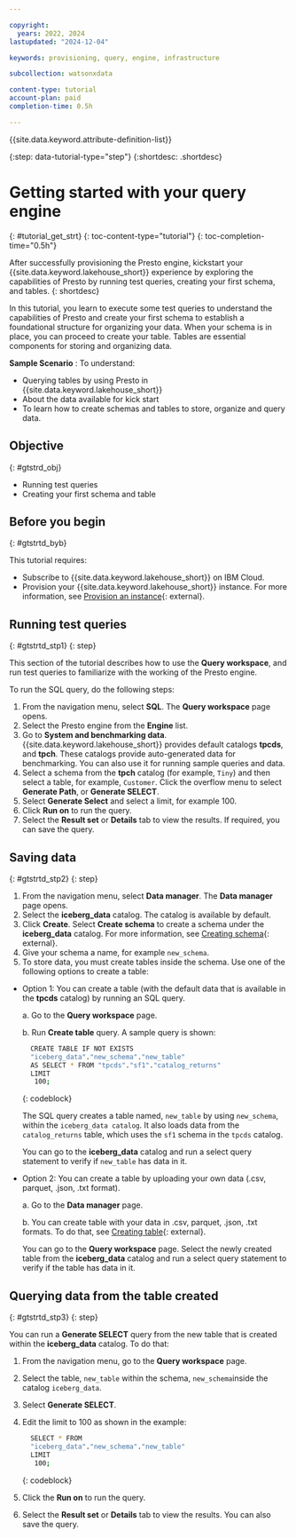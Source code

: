 ```yaml
---

copyright:
  years: 2022, 2024
lastupdated: "2024-12-04"

keywords: provisioning, query, engine, infrastructure

subcollection: watsonxdata

content-type: tutorial
account-plan: paid
completion-time: 0.5h

---
```


{{site.data.keyword.attribute-definition-list}}


{:step: data-tutorial-type="step"}
{:shortdesc: .shortdesc}

# Getting started with your query engine
{: #tutorial_get_strt}
{: toc-content-type="tutorial"}
{: toc-completion-time="0.5h"}




After successfully provisioning the Presto engine, kickstart your {{site.data.keyword.lakehouse_short}} experience by exploring the capabilities of Presto by running test queries, creating your first schema, and tables.
{: shortdesc}

In this tutorial, you learn to execute some test queries to understand the capabilities of Presto and create your first schema to establish a foundational structure for organizing your data. When your schema is in place, you can proceed to create your table. Tables are essential components for storing and organizing data.


**Sample Scenario** : To understand:
* Querying tables by using Presto in {{site.data.keyword.lakehouse_short}}
* About the data available for kick start
* To learn how to create schemas and tables to store, organize and query data.




## Objective
{: #gtstrd_obj}

* Running test queries
* Creating your first schema and table


## Before you begin
{: #gtstrtd_byb}

This tutorial requires:

* Subscribe to {{site.data.keyword.lakehouse_short}} on IBM Cloud.
* Provision your {{site.data.keyword.lakehouse_short}} instance. For more information, see [Provision an instance](watsonxdata?topic=watsonxdata-getting-started){: external}.


## Running test queries
{: #gtstrtd_stp1}
{: step}

This section of the tutorial describes how to use the **Query workspace**, and run test queries to familiarize with the working of the Presto engine.

To run the SQL query, do the following steps:

1. From the navigation menu, select **SQL**. The **Query workspace** page opens.
2. Select the Presto engine from the **Engine** list.
3. Go to **System and benchmarking data**. {{site.data.keyword.lakehouse_short}} provides default catalogs **tpcds**, and **tpch**. These catalogs provide auto-generated data for benchmarking. You can also use it for running sample queries and data.
4. Select a schema from the **tpch** catalog (for example, `Tiny`) and then select a table, for example, `Customer`. Click the overflow menu to select **Generate Path**, or **Generate SELECT**.
4. Select **Generate Select** and select a limit, for example 100.
5. Click **Run on** to run the query.
6. Select the **Result set** or **Details** tab to view the results. If required, you can save the query.


## Saving data
{: #gtstrtd_stp2}
{: step}

1. From the navigation menu, select **Data manager**. The **Data manager** page opens.
2. Select the **iceberg_data** catalog. The catalog is available by default.
3. Click **Create**. Select **Create schema** to create a schema under the **iceberg_data** catalog. For more information, see [Creating schema](watsonxdata?topic=watsonxdata-create_schema){: external}.
4. Give your schema a name, for example `new_schema`.
4. To store data, you must create tables inside the schema. Use one of the following options to create a table:

* Option 1: You can create a table (with the default data that is available in the **tpcds** catalog) by running an SQL query.

     a. Go to the **Query workspace** page.

     b. Run **Create table** query. A sample query is shown:

    ```bash
      CREATE TABLE IF NOT EXISTS
      "iceberg_data"."new_schema"."new_table"
      AS SELECT * FROM "tpcds"."sf1"."catalog_returns"
      LIMIT
       100;
    ```
    {: codeblock}

    The SQL query creates a table named, `new_table` by using `new_schema`, within the `iceberg_data catalog`. It also loads data from the `catalog_returns` table, which uses the `sf1` schema in the `tpcds` catalog.

    You can go to the **iceberg_data** catalog and run a select query statement to verify if `new_table` has data in it.

* Option 2: You can create a table by uploading your own data (.csv, parquet, .json, .txt format).

     a. Go to the **Data manager** page.

     b. You can create table with your data in .csv, parquet, .json, .txt formats. To do that, see [Creating table](watsonxdata?topic=watsonxdata-create_table){: external}.

    You can go to the **Query workspace** page. Select the newly created table from the **iceberg_data** catalog and run a select query statement to verify if the table has data in it.

## Querying data from the table created
{: #gtstrtd_stp3}
{: step}

You can run a **Generate SELECT** query from the new table that is created within the **iceberg_data** catalog. To do that:

1. From the navigation menu, go to the **Query workspace** page.
2. Select the table, `new_table` within the schema, `new_schema`inside the catalog `iceberg_data`.
3. Select **Generate SELECT**.
4. Edit the limit to 100 as shown in the example:
    ```bash
      SELECT * FROM
      "iceberg_data"."new_schema"."new_table"
      LIMIT
       100;
    ```
    {: codeblock}

5. Click the **Run on** to run the query.
6. Select the **Result set** or **Details** tab to view the results. You can also save the query.
